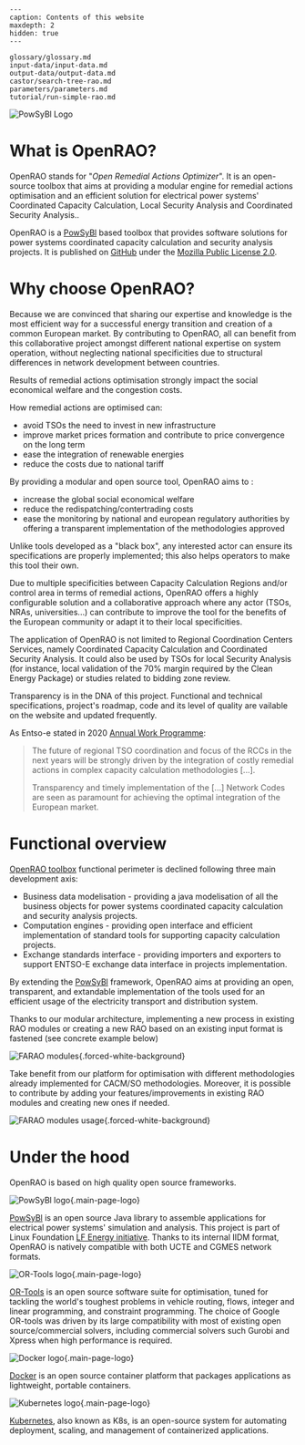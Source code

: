 ```{toctree}
---
caption: Contents of this website
maxdepth: 2
hidden: true
---

glossary/glossary.md
input-data/input-data.md
output-data/output-data.md
castor/search-tree-rao.md
parameters/parameters.md
tutorial/run-simple-rao.md
```

![PowSyBl Logo](/_static/logos/logo_lfe_powsybl.svg)

# What is OpenRAO?

OpenRAO stands for "*Open Remedial Actions Optimizer*". It is an open-source
toolbox that aims at providing a modular engine for remedial actions optimisation
and an efficient solution for electrical power systems'  Coordinated Capacity Calculation,
Local Security Analysis and Coordinated Security Analysis..

OpenRAO is a [PowSyBl](https://www.powsybl.org) based toolbox that provides software
solutions for power systems coordinated capacity calculation and security analysis projects.
It is published on [GitHub](https://github.com/OpenRAO-community) under the [Mozilla Public License 2.0](https://www.mozilla.org/en-US/MPL/2.0/).

# Why choose OpenRAO?

Because we are convinced that sharing our expertise and knowledge is the most efficient way for
a successful energy transition and creation of a common European market. By contributing to OpenRAO,
all can benefit from this collaborative project amongst different national expertise on system operation,
without neglecting national specificities due to structural differences in network development between countries.

Results of remedial actions optimisation strongly impact the social economical welfare and the congestion costs.

How remedial actions are optimised can:
- avoid TSOs the need to invest in new infrastructure
- improve market prices formation and contribute to price convergence on the long term
- ease the integration of renewable energies
- reduce the costs due to national tariff

By providing a modular and open source tool, OpenRAO aims to :
- increase the global social economical welfare
- reduce the redispatching/contertrading costs
- ease the monitoring by national and european regulatory authorities by offering a transparent implementation
  of the methodologies approved

Unlike tools developed as a "black box", any interested actor can ensure its specifications are properly implemented;
this also helps operators to make this tool their own.

Due to multiple specificities between Capacity Calculation Regions and/or control area in terms of remedial actions,
OpenRAO offers a highly configurable solution and a collaborative approach where any actor (TSOs, NRAs, universities...)
can contribute to improve the tool for the benefits of the European community or adapt it to their local specificities.

The application of OpenRAO is not limited to Regional Coordination Centers Services, namely Coordinated Capacity
Calculation and Coordinated Security Analysis. It could also be used by TSOs for local Security Analysis (for instance,
local validation of the 70% margin required by the Clean Energy Package) or studies related to bidding zone review.

Transparency is in the DNA of this project. Functional and technical specifications, project's roadmap, code and its
level of quality are vailable on the website and updated frequently.

As Entso-e stated in 2020 [Annual Work Programme](https://eepublicdownloads.entsoe.eu/clean-documents/Publications/ENTSO-E%20general%20publications/200217_ENTSO-E_Annual%20Work%20Programme%202020%20(final).pdf):

> The future of regional TSO coordination and focus of the RCCs in the next years will be strongly driven by
> the integration of costly remedial actions in complex capacity calculation methodologies [...].
>
> Transparency and timely implementation of the [...] Network Codes are seen as paramount for
> achieving the optimal integration of the European market.

# Functional overview

[OpenRAO toolbox](https://github.com/OpenRAO-community/OpenRAO-core) functional perimeter is declined following three main development axis:

- Business data modelisation - providing a java modelisation of all the business objects
for power systems coordinated capacity calculation and security analysis projects.
- Computation engines - providing open interface and efficient implementation of standard
tools for supporting capacity calculation projects.
- Exchange standards interface - providing importers and exporters to support ENTSO-E exchange
data interface in projects implementation.    

By extending the [PowSyBl](https://www.powsybl.org) framework, OpenRAO aims at providing an open, transparent,
and extandable implementation of the tools used for an efficient usage of the electricity transport
and distribution system.


Thanks to our modular architecture, implementing a new process in existing RAO modules or creating a new RAO based on an existing input format is fastened (see concrete example below)

![FARAO modules](/_static/img/modular.png){.forced-white-background}


Take benefit from our platform for optimisation with different methodologies already implemented for CACM/SO methodologies. Moreover, it is possible to contribute by adding your features/improvements in existing RAO modules and creating new ones if needed.

![FARAO modules usage](/_static/img/modular2.png){.forced-white-background}

# Under the hood

OpenRAO is based on high quality open source frameworks.

![PowSyBl logo](/_static/logos/logo_lfe_powsybl.svg){.main-page-logo}

[PowSyBl](https://www.powsybl.org/) is an open source Java library to assemble applications
for electrical power systems' simulation and analysis. This project is part of Linux Foundation
[LF Energy initiative](https://www.lfenergy.org/). Thanks to its internal IIDM format, OpenRAO is
natively compatible with both UCTE and CGMES network formats.

![OR-Tools logo](/_static/logos/DuoN35ZXgAAKzC_.jpg){.main-page-logo}

[OR-Tools](https://developers.google.com/optimization) is an open source software suite for
optimisation, tuned for tackling the world's toughest problems in vehicle routing, flows,
integer and linear programming, and constraint programming.
The choice of Google OR-tools was driven by its large compatibility with most of existing open source/commercial solvers,
including commercial solvers such Gurobi and Xpress when high performance is required.

![Docker logo](/_static/logos/horizontal-logo-monochromatic-white.png){.main-page-logo}

[Docker](https://www.docker.com/) is an open source container platform that packages applications as
lightweight, portable containers.

![Kubernetes logo](/_static/logos/kubernetes.png){.main-page-logo}

[Kubernetes](https://kubernetes.io/), also known as K8s, is an open-source system for automating deployment, scaling, and management of containerized applications.

